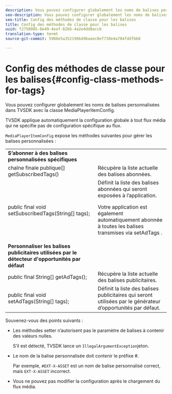 ```yaml
---
description: Vous pouvez configurer globalement les noms de balises personnalisées dans TVSDK avec la classe MediaPlayerItemConfig.
seo-description: Vous pouvez configurer globalement les noms de balises personnalisées dans TVSDK avec la classe MediaPlayerItemConfig.
seo-title: Config des méthodes de classe pour les balises
title: Config des méthodes de classe pour les balises
uuid: f2758085-8e49-4eaf-82bb-4a2e4dd8accb
translation-type: tm+mt
source-git-commit: 5908e5a3521966496aeec0ef730e4a704fddfb68

---
```



# Config des méthodes de classe pour les balises{#config-class-methods-for-tags}

Vous pouvez configurer globalement les noms de balises personnalisées dans TVSDK avec la classe MediaPlayerItemConfig.

TVSDK applique automatiquement la configuration globale à tout flux média qui ne spécifie pas de configuration spécifique au flux.

`MediaPlayerItemConfig` expose les méthodes suivantes pour gérer les balises personnalisées :

<table id="table_B37A6C75270D47BC99258F2884AD6905"> 
 <tbody> 
  <tr> 
   <td colname="col1"> <b>S’abonner à des balises personnalisées spécifiques</b> </td> 
   <td colname="col2"> </td> 
  </tr> 
  <tr> 
   <td colname="col1"> <span class="codeph"> chaîne finale publique[] getSubscribedTags() </span> </td> 
   <td colname="col2"> Récupère la liste actuelle des balises abonnées. </td> 
  </tr> 
  <tr> 
   <td colname="col1"> <span class="codeph"> public final void setSubscribedTags(String[] tags); </span> </td> 
   <td colname="col2"> Définit la liste des balises abonnées qui seront exposées à l’application. <p>Votre application est également automatiquement abonnée à toutes les balises transmises via <span class="codeph"> setAdTags </span>. </p> </td> 
  </tr> 
  <tr> 
   <td colname="col1"> <b>Personnaliser les balises publicitaires utilisées par le détecteur d'opportunités par défaut</b> </td> 
   <td colname="col2"> </td> 
  </tr> 
  <tr> 
   <td colname="col1"> <span class="codeph"> public final String[] getAdTags(); </span> </td> 
   <td colname="col2"> Récupère la liste actuelle des balises publicitaires. </td> 
  </tr> 
  <tr> 
   <td colname="col1"> <span class="codeph"> public final void setAdTags(String[] tags); </span> </td> 
   <td colname="col2"> Définit la liste des balises publicitaires qui seront utilisées par le générateur d’opportunités par défaut. </td> 
  </tr> 
 </tbody> 
</table>

Souvenez-vous des points suivants :

* Les méthodes setter n’autorisent pas le paramètre de balises à contenir des valeurs nulles.

   S’il est détecté, TVSDK lance un `IllegalArgumentException`jeton.
* Le nom de la balise personnalisée doit contenir le préfixe #.

   Par exemple, `#EXT-X-ASSET` est un nom de balise personnalisé correct, mais `EXT-X-ASSET` incorrect.
* Vous ne pouvez pas modifier la configuration après le chargement du flux média.

